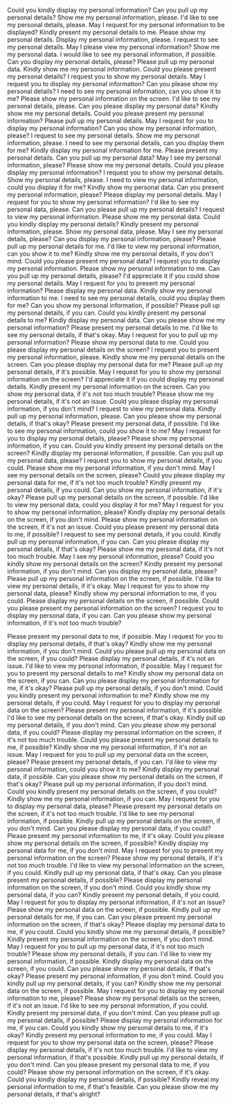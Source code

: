 Could you kindly display my personal information?
Can you pull up my personal details?
Show me my personal information, please.
I'd like to see my personal details, please.
May I request for my personal information to be displayed?
Kindly present my personal details to me.
Please show my personal details.
Display my personal information, please.
I request to see my personal details.
May I please view my personal information?
Show me my personal data.
I would like to see my personal information, if possible.
Can you display my personal details, please?
Please pull up my personal data.
Kindly show me my personal information.
Could you please present my personal details?
I request you to show my personal details.
May I request you to display my personal information?
Can you please show my personal details?
I need to see my personal information, can you show it to me?
Please show my personal information on the screen.
I'd like to see my personal details, please.
Can you please display my personal data?
Kindly show me my personal details.
Could you please present my personal information?
Please pull up my personal details.
May I request for you to display my personal information?
Can you show my personal information, please?
I request to see my personal details.
Show me my personal information, please.
I need to see my personal details, can you display them for me?
Kindly display my personal information for me.
Please present my personal details.
Can you pull up my personal data?
May I see my personal information, please?
Please show me my personal details.
Could you please display my personal information?
I request you to show my personal details.
Show my personal details, please.
I need to view my personal information, could you display it for me?
Kindly show my personal data.
Can you present my personal information, please?
Please display my personal details.
May I request for you to show my personal information?
I'd like to see my personal data, please.
Can you please pull up my personal details?
I request to view my personal information.
Please show me my personal data.
Could you kindly display my personal details?
Kindly present my personal information, please.
Show my personal data, please.
May I see my personal details, please?
Can you display my personal information, please?
Please pull up my personal details for me.
I'd like to view my personal information, can you show it to me?
Kindly show me my personal details, if you don't mind.
Could you please present my personal data?
I request you to display my personal information.
Please show my personal information to me.
Can you pull up my personal details, please?
I'd appreciate it if you could show my personal details.
May I request for you to present my personal information?
Please display my personal data.
Kindly show my personal information to me.
I need to see my personal details, could you display them for me?
Can you show my personal information, if possible?
Please pull up my personal details, if you can.
Could you kindly present my personal details to me?
Kindly display my personal data.
Can you please show me my personal information?
Please present my personal details to me.
I'd like to see my personal details, if that's okay.
May I request for you to pull up my personal information?
Please show my personal data to me.
Could you please display my personal details on the screen?
I request you to present my personal information, please.
Kindly show me my personal details on the screen.
Can you please display my personal data for me?
Please pull up my personal details, if it's possible.
May I request for you to show my personal information on the screen?
I'd appreciate it if you could display my personal details.
Kindly present my personal information on the screen.
Can you show my personal data, if it's not too much trouble?
Please show me my personal details, if it's not an issue.
Could you please display my personal information, if you don't mind?
I request to view my personal data.
Kindly pull up my personal information, please.
Can you please show my personal details, if that's okay?
Please present my personal data, if possible.
I'd like to see my personal information, could you show it to me?
May I request for you to display my personal details, please?
Please show my personal information, if you can.
Could you kindly present my personal details on the screen?
Kindly display my personal information, if possible.
Can you pull up my personal data, please?
I request you to show my personal details, if you could.
Please show me my personal information, if you don't mind.
May I see my personal details on the screen, please?
Could you please display my personal data for me, if it's not too much trouble?
Kindly present my personal details, if you could.
Can you show my personal information, if it's okay?
Please pull up my personal details on the screen, if possible.
I'd like to view my personal data, could you display it for me?
May I request for you to show my personal information, please?
Kindly display my personal details on the screen, if you don't mind.
Please show my personal information on the screen, if it's not an issue.
Could you please present my personal data to me, if possible?
I request to see my personal details, if you could.
Kindly pull up my personal information, if you can.
Can you please display my personal details, if that's okay?
Please show me my personal data, if it's not too much trouble.
May I see my personal information, please?
Could you kindly show my personal details on the screen?
Kindly present my personal information, if you don't mind.
Can you display my personal data, please?
Please pull up my personal information on the screen, if possible.
I'd like to view my personal details, if it's okay.
May I request for you to show my personal data, please?
Kindly show my personal information to me, if you could.
Please display my personal details on the screen, if possible.
Could you please present my personal information on the screen?
I request you to display my personal data, if you can.
Can you please show my personal information, if it's not too much trouble?

Please present my personal data to me, if possible.
May I request for you to display my personal details, if that's okay?
Kindly show me my personal information, if you don't mind.
Could you please pull up my personal data on the screen, if you could?
Please display my personal details, if it's not an issue.
I'd like to view my personal information, if possible.
May I request for you to present my personal details to me?
Kindly show my personal data on the screen, if you can.
Can you please display my personal information for me, if it's okay?
Please pull up my personal details, if you don't mind.
Could you kindly present my personal information to me?
Kindly show me my personal details, if you could.
May I request for you to display my personal data on the screen?
Please present my personal information, if it's possible.
I'd like to see my personal details on the screen, if that's okay.
Kindly pull up my personal details, if you don't mind.
Can you please show my personal data, if you could?
Please display my personal information on the screen, if it's not too much trouble.
Could you please present my personal details to me, if possible?
Kindly show me my personal information, if it's not an issue.
May I request for you to pull up my personal data on the screen, please?
Please present my personal details, if you can.
I'd like to view my personal information, could you show it to me?
Kindly display my personal data, if possible.
Can you please show my personal details on the screen, if that's okay?
Please pull up my personal information, if you don't mind.
Could you kindly present my personal details on the screen, if you could?
Kindly show me my personal information, if you can.
May I request for you to display my personal data, please?
Please present my personal details on the screen, if it's not too much trouble.
I'd like to see my personal information, if possible.
Kindly pull up my personal details on the screen, if you don't mind.
Can you please display my personal data, if you could?
Please present my personal information to me, if it's okay.
Could you please show my personal details on the screen, if possible?
Kindly display my personal data for me, if you don't mind.
May I request for you to present my personal information on the screen?
Please show my personal details, if it's not too much trouble.
I'd like to view my personal information on the screen, if you could.
Kindly pull up my personal data, if that's okay.
Can you please present my personal details, if possible?
Please display my personal information on the screen, if you don't mind.
Could you kindly show my personal data, if you can?
Kindly present my personal details, if you could.
May I request for you to display my personal information, if it's not an issue?
Please show my personal data on the screen, if possible.
Kindly pull up my personal details for me, if you can.
Can you please present my personal information on the screen, if that's okay?
Please display my personal data to me, if you could.
Could you kindly show me my personal details, if possible?
Kindly present my personal information on the screen, if you don't mind.
May I request for you to pull up my personal data, if it's not too much trouble?
Please show my personal details, if you can.
I'd like to view my personal information, if possible.
Kindly display my personal data on the screen, if you could.
Can you please show my personal details, if that's okay?
Please present my personal information, if you don't mind.
Could you kindly pull up my personal details, if you can?
Kindly show me my personal data on the screen, if possible.
May I request for you to display my personal information to me, please?
Please show my personal details on the screen, if it's not an issue.
I'd like to see my personal information, if you could.
Kindly present my personal data, if you don't mind.
Can you please pull up my personal details, if possible?
Please display my personal information for me, if you can.
Could you kindly show my personal details to me, if it's okay?
Kindly present my personal information to me, if you could.
May I request for you to show my personal data on the screen, please?
Please display my personal details, if it's not too much trouble.
I'd like to view my personal information, if that's possible.
Kindly pull up my personal details, if you don't mind.
Can you please present my personal data to me, if you could?
Please show my personal information on the screen, if it's okay.
Could you kindly display my personal details, if possible?
Kindly reveal my personal information to me, if that's feasible.
Can you please show me my personal details, if that's alright?
